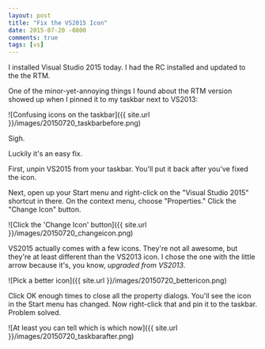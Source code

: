```yaml
---
layout: post
title: "Fix the VS2015 Icon"
date: 2015-07-20 -0800
comments: true
tags: [vs]
---
```

I installed Visual Studio 2015 today. I had the RC installed and updated to the the RTM.

One of the minor-yet-annoying things I found about the RTM version showed up when I pinned it to my taskbar next to VS2013:

![Confusing icons on the taskbar]({{ site.url }}/images/20150720_taskbarbefore.png)

Sigh.

Luckily it's an easy fix.

First, unpin VS2015 from your taskbar. You'll put it back after you've fixed the icon.

Next, open up your Start menu and right-click on the "Visual Studio 2015" shortcut in there. On the context menu, choose "Properties." Click the "Change Icon" button.

![Click the 'Change Icon' button]({{ site.url }}/images/20150720_changeicon.png)

VS2015 actually comes with a few icons. They're not all awesome, but they're at least different than the VS2013 icon. I chose the one with the little arrow because it's, you know, *upgraded from VS2013*.

![Pick a better icon]({{ site.url }}/images/20150720_bettericon.png)

Click OK enough times to close all the property dialogs. You'll see the icon in the Start menu has changed. Now right-click that and pin it to the taskbar. Problem solved.

![At least you can tell which is which now]({{ site.url }}/images/20150720_taskbarafter.png)